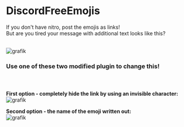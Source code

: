 # DiscordFreeEmojis

If you don't have nitro, post the emojis as links!<br>
But are you tired your message with additional text looks like this? <br><br>

![grafik](https://github.com/craftgeil/DiscordFreeEmojis-w.o-links/assets/80261988/d89d9479-c28a-449e-baff-9865a20c8e4e)<br>

### Use one of these two modified plugin to change this!<br><br><br>

**First option - completely hide the link by using an invisible character:** <br>
![grafik](https://github.com/craftgeil/DiscordFreeEmojis-w.o-links/assets/80261988/3d86062e-c161-41a6-a810-09a755231564)<br>

**Second option - the name of the emoji written out:** <br>
![grafik](https://github.com/craftgeil/DiscordFreeEmojis-w.o-links/assets/80261988/e82a0c48-4fbf-483b-a776-e9363cf1b8ff)



